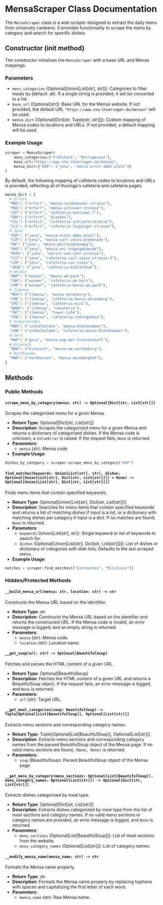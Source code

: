 # MensaScraper Class Documentation

The `MensaScraper` class is a web scraper designed to extract the daily menu from university canteens. It provides functionality to scrape the menu by category and search for specific dishes.

## Constructor (__init__ method)

The constructor initializes the `MensaScraper` with a base URL and Mensa mappings.

### Parameters

- `menu_categories` (Optional[Union[List[str], str]]): Categories to filter meals by (default: all). If a single string is provided, it will be converted to a list.
- `base_url` (Optional[str]): Base URL for the Mensa website. If not provided, the default URL `"https://www.stw-thueringen.de/mensen"` will be used.
- `mensa_dict` (Optional[Dict[str, Tuple[str, str]]]): Custom mapping of Mensa codes to locations and URLs. If not provided, a default mapping will be used.

### Example Usage

```python
scraper = MensaScraper(
    menu_categories=["Frühstück", "Mittagessen"],
    base_url="https://www.stw-thueringen.de/mensen",
    mensa_dict={"EAP": ("jena", "mensa-ernst-abbe-platz")}
)
```

By default, the following mapping of cafeteria codes to locations and URLs is provided, reflecting all of thuringa's cafeteria and cafeteria pages.

```python
mensa_dict = {
  # Erfurt
  "MNS": ("erfurt", "mensa-nordhaeuser-strasse"),
  "MAS": ("erfurt", "mensa-altonaer-strasse"),
  "CH7": ("erfurt", "cafeteria-hoersaal-7"),
  "GBX": ("erfurt", "glasbox"),
  "CSL": ("erfurt", "cafeteria-schlueterstrasse"),
  "CLS": ("erfurt", "cafeteria-leipziger-strasse"),
  # Jena
  "EAP": ("jena", "mensa-ernst-abbe-platz"),
  "CZP": ("jena", "mensa-carl-zeiss-promenade"),
  "PW": ("jena", "mensa-philosophenweg"),
  "UHG": ("jena", "mensa-uni-hauptgebaeude"),
  "MVRS": ("jena", "moritz-von-rohr-strasse"),
  "CCZ": ("jena", "cafeteria-carl-zeiss-strasse-3"),
  "CZR": ("jena", "cafeteria-zur-rosen"),
  "CBIB": ("jena", "cafeteria-bibliothek"),
  # Weimar
  "MAP": ("weimar", "mensa-am-park"),
  "CAH": ("weimar", "cafeteria-am-horn"),
  "CMP": ("weimar", "cafeteria-mensa-am-park"),
  # Ilmenau
  "MEH": ("ilmenau", "mensa-ehrenberg"),
  "CME": ("ilmenau", "cafeteria-mensa-ehrenberg"),
  "CMI": ("ilmenau", "cafeteria-mini"),
  "NANO": ("ilmenau", "nanoteria"),
  "TWC": ("ilmenau", "tower-cafe"),
  "CRB": ("ilmenau", "cafeteria-roentgenbau"),
  # Schmalkalden
  "MBH": ("schmalkalden", "mensa-blechhammer"),
  "CMB": ("schmalkalden", "cafeteria-mensa-blechhammer"),
  # Gera
  "MWF": ("gera", "mensa-weg-der-freundschaft"),
  # Eisenach
  "MAW": ("eisenach", "mensa-am-wartenberg"),
  # Nordhausen
  "MWH": ("nordhausen", "mensa-weinberghof"),
}
```
## Methods

### Public Methods

#### `scrape_menu_by_category(mensa: str) -> Optional[Dict[str, List[str]]]`

Scrapes the categorized menu for a given Mensa.

- **Return Type**: Optional[Dict[str, List[str]]]
- **Description**: Scrapes the categorized menu for a given Mensa and returns a dictionary of categorized dishes. If the Mensa code is unknown, a `ValueError` is raised. If the request fails, `None` is returned.
- **Parameters**:
  - `mensa` (str): Mensa code.
- **Example Usage**:

```python
dishes_by_category = scraper.scrape_menu_by_category("EAP")
```

#### `find_matches(keywords: Union[List[str], str], dishes: Optional[Union[List[str], Dict[str, List[str]]]] = None) -> Optional[Union[List[str], Dict[str, List[str]]]]`

Finds menu items that contain specified keywords.

- **Return Type**: Optional[Union[List[str], Dict[str, List[str]]]]
- **Description**: Searches for menu items that contain specified keywords and returns a list of matching dishes if input is a list, or a dictionary with matching dishes per category if input is a dict. If no matches are found, `None` is returned.
- **Parameters**:
  - `keywords` (Union[List[str], str]): Single keyword or list of keywords to search for.
  - `dishes` (Optional[Union[List[str], Dict[str, List[str]]]]): List of dishes or dictionary of categories with dish lists. Defaults to the last scraped menu.
- **Example Usage**:

```python
matches = scraper.find_matches(["Eierkuchen", "Milchreis"])
```

### Hidden/Protected Methods

#### `__build_mensa_url(mensa: str, location: str) -> str`

Constructs the Mensa URL based on the identifier.

- **Return Type**: str
- **Description**: Constructs the Mensa URL based on the identifier and returns the constructed URL. If the Mensa code is invalid, an error message is logged, and an empty string is returned.
- **Parameters**:
  - `mensa` (str): Mensa code.
  - `location` (str): Location name.

#### `__get_soup(url: str) -> Optional[BeautifulSoup]`

Fetches and parses the HTML content of a given URL.

- **Return Type**: Optional[BeautifulSoup]
- **Description**: Fetches the HTML content of a given URL and returns a BeautifulSoup object. If the request fails, an error message is logged, and `None` is returned.
- **Parameters**:
  - `url` (str): Target URL.

#### `__get_meal_categories(soup: BeautifulSoup) -> Tuple[Optional[List[BeautifulSoup]], Optional[List[str]]]`

Extracts menu sections and corresponding category names.

- **Return Type**: Tuple[Optional[List[BeautifulSoup]], Optional[List[str]]]
- **Description**: Extracts menu sections and corresponding category names from the parsed BeautifulSoup object of the Mensa page. If no valid menu sections are found, `(None, None)` is returned.
- **Parameters**:
  - `soup` (BeautifulSoup): Parsed BeautifulSoup object of the Mensa page.

#### `__get_menu_by_category(menu_sections: Optional[List[BeautifulSoup]], menu_category_names: Optional[List[str]]) -> Optional[Dict[str, List[str]]]`

Extracts dishes categorized by meal type.

- **Return Type**: Optional[Dict[str, List[str]]]
- **Description**: Extracts dishes categorized by meal type from the list of meal sections and category names. If no valid menu sections or category names are provided, an error message is logged, and `None` is returned.
- **Parameters**:
  - `menu_sections` (Optional[List[BeautifulSoup]]): List of meal sections from the website.
  - `menu_category_names` (Optional[List[str]]): List of category names.

#### `__modify_mensa_name(mensa_name: str) -> str`

Formats the Mensa name properly.

- **Return Type**: str
- **Description**: Formats the Mensa name properly by replacing hyphens with spaces and capitalizing the first letter of each word.
- **Parameters**:
  - `mensa_name` (str): Raw Mensa name.
